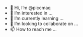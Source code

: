 - 👋 Hi, I’m @piccmaq
- 👀 I’m interested in ...
- 🌱 I’m currently learning ...
- 💞️ I’m looking to collaborate on ...
- 📫 How to reach me ...

<!---
piccmaq/piccmaq is a ✨ special ✨ repository because its `README.md` (this file) appears on your GitHub profile.
You can click the Preview link to take a look at your changes.
--->
